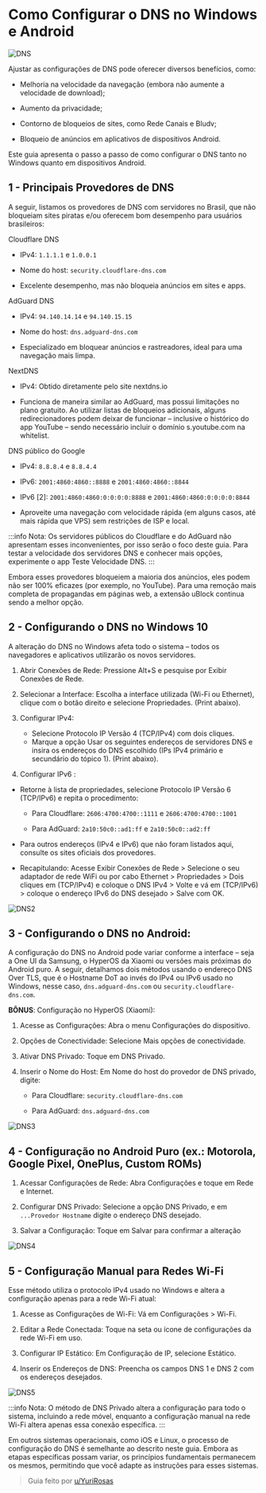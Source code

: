 # Como Configurar o DNS no Windows e Android

![DNS](/images/dns1.png)

 Ajustar as configurações de DNS pode oferecer diversos benefícios, como:

- Melhoria na velocidade da navegação (embora não aumente a velocidade de download);

- Aumento da privacidade;

- Contorno de bloqueios de sites, como Rede Canais e Bludv;

- Bloqueio de anúncios em aplicativos de dispositivos Android.

Este guia apresenta o passo a passo de como configurar o DNS tanto no Windows quanto em dispositivos Android.

## 1 - Principais Provedores de DNS

A seguir, listamos os provedores de DNS com servidores no Brasil, que não bloqueiam sites piratas e/ou oferecem bom desempenho para usuários brasileiros:

Cloudflare DNS

- IPv4: `1.1.1.1` e `1.0.0.1`

- Nome do host: `security.cloudflare-dns.com`

- Excelente desempenho, mas não bloqueia anúncios em sites e apps.

AdGuard DNS

- IPv4: `94.140.14.14` e `94.140.15.15`

- Nome do host: `dns.adguard-dns.com`

- Especializado em bloquear anúncios e rastreadores, ideal para uma navegação mais limpa.

NextDNS

- IPv4: Obtido diretamente pelo site nextdns.io

- Funciona de maneira similar ao AdGuard, mas possui limitações no plano gratuito. Ao utilizar listas de bloqueios adicionais, alguns redirecionadores podem deixar de funcionar – inclusive o histórico do app YouTube – sendo necessário incluir o domínio s.youtube.com na whitelist.

DNS público do Google

- IPv4:  `8.8.8.4` e `8.8.4.4`

- IPv6: `2001:4860:4860::8888` e `2001:4860:4860::8844`

- IPv6 [2]: `2001:4860:4860:0:0:0:0:8888` e `2001:4860:4860:0:0:0:0:8844`

- Aproveite uma navegação com velocidade rápida (em alguns casos, até mais rápida que VPS) sem restrições de ISP e local.
  
:::info Nota: 
Os servidores públicos do Cloudflare e do AdGuard não apresentam esses inconvenientes, por isso serão o foco deste guia. Para testar a velocidade dos servidores DNS e conhecer mais opções, experimente o app Teste Velocidade DNS.
:::

Embora esses provedores bloqueiem a maioria dos anúncios, eles podem não ser 100% eficazes (por exemplo, no YouTube). Para uma remoção mais completa de propagandas em páginas web, a extensão uBlock continua sendo a melhor opção.

## 2 - Configurando o DNS no Windows 10

A alteração do DNS no Windows afeta todo o sistema – todos os navegadores e aplicativos utilizarão os novos servidores.

1. Abrir Conexões de Rede: Pressione Alt+S e pesquise por Exibir Conexões de Rede.
2. Selecionar a Interface: Escolha a interface utilizada (Wi-Fi ou Ethernet), clique com o botão direito e selecione Propriedades. (Print abaixo).
3. Configurar IPv4:
   - Selecione Protocolo IP Versão 4 (TCP/IPv4) com dois cliques.
   - Marque a opção Usar os seguintes endereços de servidores DNS e insira os endereços do DNS escolhido (IPs IPv4 primário e secundário do tópico 1). (Print abaixo).

4. Configurar IPv6 :

- Retorne à lista de propriedades, selecione Protocolo IP Versão 6 (TCP/IPv6) e repita o procedimento:

  - Para Cloudflare: `2606:4700:4700::1111` e `2606:4700:4700::1001`

  - Para AdGuard: `2a10:50c0::ad1:ff` e `2a10:50c0::ad2:ff`

- Para outros endereços (IPv4 e IPv6) que não foram listados aqui, consulte os sites oficiais dos provedores.

- Recapitulando: Acesse Exibir Conexões de Rede > Selecione o seu adaptador de rede WiFi ou por cabo Ethernet > Propriedades > Dois cliques em (TCP/IPv4) e coloque o DNS IPv4 > Volte e vá em (TCP/IPv6) > coloque o endereço IPv6 do DNS desejado > Salve com OK.

![DNS2](/images/dns2.png)

## 3 - Configurando o DNS no Android:

A configuração do DNS no Android pode variar conforme a interface – seja a One UI da Samsung, o HyperOS da Xiaomi ou versões mais próximas do Android puro. A seguir, detalhamos dois métodos usando o endereço DNS Over TLS, que é o Hostname DoT ao invés do IPv4 ou IPv6 usado no Windows, nesse caso, `dns.adguard-dns.com` ou `security.cloudflare-dns.com`.

**BÔNUS**: Configuração no HyperOS (Xiaomi):

   1. Acesse as Configurações: Abra o menu Configurações do dispositivo.

   2. Opções de Conectividade: Selecione Mais opções de conectividade.

   3. Ativar DNS Privado: Toque em DNS Privado.

   4. Inserir o Nome do Host: Em Nome do host do provedor de DNS privado, digite:

        - Para Cloudflare: `security.cloudflare-dns.com`

        - Para AdGuard: `dns.adguard-dns.com`

![DNS3](/images/dns3.png)

## 4 - Configuração no Android Puro (ex.: Motorola, Google Pixel, OnePlus, Custom ROMs)

   1. Acessar Configurações de Rede: Abra Configurações e toque em Rede e Internet.

   2. Configurar DNS Privado: Selecione a opção DNS Privado, e em `...Provedor Hostname` digite o endereço DNS desejado.

   3. Salvar a Configuração: Toque em Salvar para confirmar a alteração

![DNS4](/images/dns4.png)

## 5 - Configuração Manual para Redes Wi-Fi

Esse método utiliza o protocolo IPv4 usado no Windows e altera a configuração apenas para a rede Wi-Fi atual:

  1. Acesse as Configurações de Wi-Fi: Vá em Configurações > Wi-Fi.

  2. Editar a Rede Conectada: Toque na seta ou ícone de configurações da rede Wi-Fi em uso.

  3. Configurar IP Estático: Em Configuração de IP, selecione Estático.

  4. Inserir os Endereços de DNS: Preencha os campos DNS 1 e DNS 2 com os endereços desejados.

![DNS5](/images/dns5.png)

:::info Nota:
O método de DNS Privado altera a configuração para todo o sistema, incluindo a rede móvel, enquanto a configuração manual na rede Wi-Fi altera apenas essa conexão específica. 
:::

Em outros sistemas operacionais, como iOS e Linux, o processo de configuração do DNS é semelhante ao descrito neste guia. Embora as etapas específicas possam variar, os princípios fundamentais permanecem os mesmos, permitindo que você adapte as instruções para esses sistemas. 

> Guia feito por [u/YuriRosas](https://www.reddit.com/r/pirataria/comments/1ip6236/como_trocar_o_dns_no_windows_e_android/)
